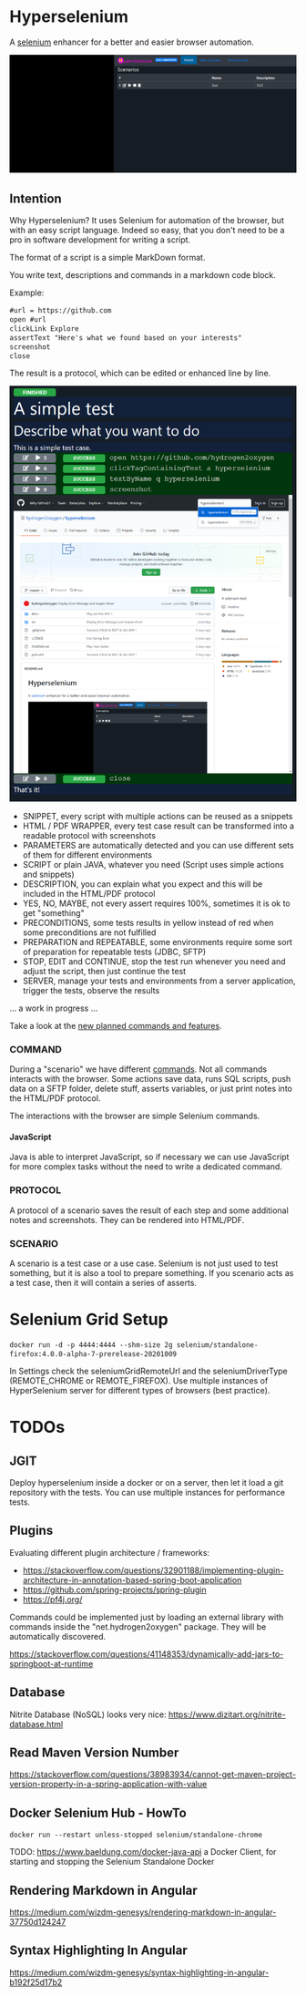 # Hyperselenium
A [selenium](https://www.selenium.dev) enhancer for a better and easier browser automation.

![Hyperselenium play a script](docs/HyperSelenium.gif "Gif Animation")

## Intention
Why Hyperselenium? It uses Selenium for automation of the browser, but with an easy script language.
Indeed so easy, that you don't need to be a pro in software development for writing a script.

The format of a script is a simple MarkDown format.

You write text, descriptions and commands in a markdown code block.

Example:

    #url = https://github.com
    open #url
    clickLink Explore
    assertText "Here's what we found based on your interests"
    screenshot
    close

The result is a protocol, which can be edited or enhanced line by line.

![Protocol](docs/protocol.PNG "Protocol")

- SNIPPET, every script with multiple actions can be reused as a snippets
- HTML / PDF WRAPPER, every test case result can be transformed into a readable protocol with screenshots
- PARAMETERS are automatically detected and you can use different sets of them for different environments
- SCRIPT or plain JAVA, whatever you need (Script uses simple actions and snippets)
- DESCRIPTION, you can explain what you expect and this will be included in the HTML/PDF protocol
- YES, NO, MAYBE, not every assert requires 100%, sometimes it is ok to get "something"
- PRECONDITIONS, some tests results in yellow instead of red when some preconditions are not fulfilled
- PREPARATION and REPEATABLE, some environments require some sort of preparation for repeatable tests (JDBC, SFTP)
- STOP, EDIT and CONTINUE, stop the test run whenever you need and adjust the script, then just continue the test
- SERVER, manage your tests and environments from a server application, trigger the tests, observe the results

... a work in progress ...

Take a look at the [new planned commands and features](NewFeaturesScript.md).

### COMMAND
During a "scenario" we have different [commands](docs/script.md).
Not all commands interacts with the browser.
Some actions save data, runs SQL scripts, push data on a SFTP folder, delete stuff, asserts variables,
or just print notes into the HTML/PDF protocol.

The interactions with the browser are simple Selenium commands.

#### JavaScript
Java is able to interpret JavaScript, so if necessary we can use JavaScript for more complex tasks without the need to write a dedicated command.

### PROTOCOL
A protocol of a scenario saves the result of each step and some additional notes and screenshots. They can be rendered into HTML/PDF.

### SCENARIO
A scenario is a test case or a use case. Selenium is not just used to test something, but it is also a tool to prepare something. If you scenario acts as a test case, then it will contain a series of asserts.

# Selenium Grid Setup
    docker run -d -p 4444:4444 --shm-size 2g selenium/standalone-firefox:4.0.0-alpha-7-prerelease-20201009
    
    
In Settings check the seleniumGridRemoteUrl and the seleniumDriverType (REMOTE_CHROME or REMOTE_FIREFOX).
Use multiple instances of HyperSelenium server for different types of browsers (best practice).

# TODOs
## JGIT
Deploy hyperselenium inside a docker or on a server, then let it load a git repository with the tests. You can use multiple instances for performance tests.

## Plugins
Evaluating different plugin architecture / frameworks:

- https://stackoverflow.com/questions/32901188/implementing-plugin-architecture-in-annotation-based-spring-boot-application
- https://github.com/spring-projects/spring-plugin
- https://pf4j.org/

Commands could be implemented just by loading an external library with commands inside the "net.hydrogen2oxygen" package. They will be automatically discovered.

https://stackoverflow.com/questions/41148353/dynamically-add-jars-to-springboot-at-runtime

## Database
Nitrite Database (NoSQL) looks very nice: https://www.dizitart.org/nitrite-database.html

## Read Maven Version Number
https://stackoverflow.com/questions/38983934/cannot-get-maven-project-version-property-in-a-spring-application-with-value

## Docker Selenium Hub - HowTo

    docker run --restart unless-stopped selenium/standalone-chrome

TODO: https://www.baeldung.com/docker-java-api a Docker Client, for starting and stopping the Selenium Standalone Docker

## Rendering Markdown in Angular
https://medium.com/wizdm-genesys/rendering-markdown-in-angular-37750d124247

## Syntax Highlighting In Angular
https://medium.com/wizdm-genesys/syntax-highlighting-in-angular-b192f25d17b2
